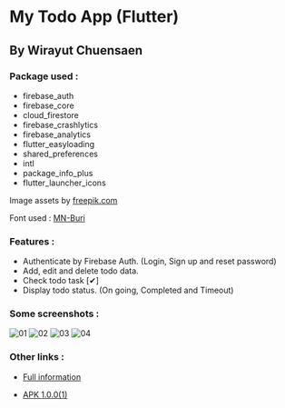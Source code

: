 # My Todo App (Flutter)
## By Wirayut Chuensaen

### Package used :
- firebase_auth
- firebase_core
- cloud_firestore
- firebase_crashlytics
- firebase_analytics
- flutter_easyloading
- shared_preferences
- intl
- package_info_plus
- flutter_launcher_icons

Image assets by [freepik.com](https://www.freepik.com/)

Font used : [MN-Buri](https://www.f0nt.com/release/mn-buri)
### Features :
- Authenticate by Firebase Auth. (Login, Sign up and reset password)
- Add, edit and delete todo data.
- Check todo task [✔]
- Display todo status. (On going, Completed and Timeout)
### Some screenshots :
![01](https://firebasestorage.googleapis.com/v0/b/wirayut-chuensaen-github-b6b35.appspot.com/o/my-todo-app%2FScreenshot_2023-03-02-00-25-54-978_com.wirayut.mysimpletodo.app.jpg?alt=media&token=d0c2c9b3-6152-490b-96fd-ac17c885e197)
![02](https://firebasestorage.googleapis.com/v0/b/wirayut-chuensaen-github-b6b35.appspot.com/o/my-todo-app%2FScreenshot_2023-03-02-00-25-33-213_com.wirayut.mysimpletodo.app.jpg?alt=media&token=d952c502-ece1-4df3-9996-e347da90d869)
![03](https://firebasestorage.googleapis.com/v0/b/wirayut-chuensaen-github-b6b35.appspot.com/o/my-todo-app%2FScreenshot_2023-03-02-00-24-55-644_com.wirayut.mysimpletodo.app.jpg?alt=media&token=23c6f208-42cf-493f-81a4-47ffcb145c29)
![04](https://firebasestorage.googleapis.com/v0/b/wirayut-chuensaen-github-b6b35.appspot.com/o/my-todo-app%2FScreenshot_2023-03-02-00-23-51-908_com.wirayut.mysimpletodo.app.jpg?alt=media&token=7553b8e7-217b-41c5-ba65-0f3108201991)

### Other links :
- [Full information](https://wirayut-chuensaen.github.io/WorksPage)

- [APK 1.0.0(1)](https://drive.google.com/file/d/1sC3cpS2DNlcn-sXbUo77BwRwh-f6IxUH/view?usp=sharing)